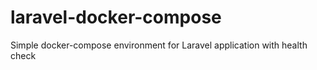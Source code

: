# laravel-docker-compose
Simple docker-compose environment for Laravel application with health check